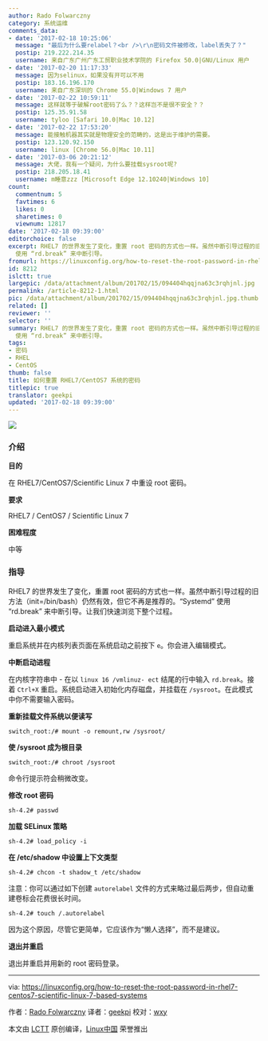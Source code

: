 ```yaml
---
author: Rado Folwarczny
category: 系统运维
comments_data:
- date: '2017-02-18 10:25:06'
  message: "最后为什么要relabel？<br />\r\n密码文件被修改，label丢失了？"
  postip: 219.222.214.35
  username: 来自广东广州广东工贸职业技术学院的 Firefox 50.0|GNU/Linux 用户
- date: '2017-02-20 11:17:33'
  message: 因为selinux，如果没有开可以不用
  postip: 183.16.196.170
  username: 来自广东深圳的 Chrome 55.0|Windows 7 用户
- date: '2017-02-22 10:59:11'
  message: 这样就等于破解root密码了么？？这样岂不是很不安全？？
  postip: 125.35.91.58
  username: tyloo [Safari 10.0|Mac 10.12]
- date: '2017-02-22 17:53:20'
  message: 能接触机器其实就是物理安全的范畴的，这是出于维护的需要。
  postip: 123.120.92.150
  username: linux [Chrome 56.0|Mac 10.11]
- date: '2017-03-06 20:21:12'
  message: 大佬，我有一个疑问，为什么要挂载sysroot呢?
  postip: 218.205.18.41
  username: m睡意zzz [Microsoft Edge 12.10240|Windows 10]
count:
  commentnum: 5
  favtimes: 6
  likes: 0
  sharetimes: 0
  viewnum: 12817
date: '2017-02-18 09:39:00'
editorchoice: false
excerpt: RHEL7 的世界发生了变化，重置 root 密码的方式也一样。虽然中断引导过程的旧方法（init=/bin/bash）仍然有效，但它不再是推荐的。“Systemd”
  使用 “rd.break” 来中断引导。
fromurl: https://linuxconfig.org/how-to-reset-the-root-password-in-rhel7-centos7-scientific-linux-7-based-systems
id: 8212
islctt: true
largepic: /data/attachment/album/201702/15/094404hqqjna63c3rqhjnl.jpg
permalink: /article-8212-1.html
pic: /data/attachment/album/201702/15/094404hqqjna63c3rqhjnl.jpg.thumb.jpg
related: []
reviewer: ''
selector: ''
summary: RHEL7 的世界发生了变化，重置 root 密码的方式也一样。虽然中断引导过程的旧方法（init=/bin/bash）仍然有效，但它不再是推荐的。“Systemd”
  使用 “rd.break” 来中断引导。
tags:
- 密码
- RHEL
- CentOS
thumb: false
title: 如何重置 RHEL7/CentOS7 系统的密码
titlepic: true
translator: geekpi
updated: '2017-02-18 09:39:00'
---
```


![](/data/attachment/album/201702/15/094404hqqjna63c3rqhjnl.jpg)


### 介绍


**目的**


在 RHEL7/CentOS7/Scientific Linux 7 中重设 root 密码。


**要求**


RHEL7 / CentOS7 / Scientific Linux 7


**困难程度**


中等


### 指导


RHEL7 的世界发生了变化，重置 root 密码的方式也一样。虽然中断引导过程的旧方法（init=/bin/bash）仍然有效，但它不再是推荐的。“Systemd” 使用 “rd.break” 来中断引导。让我们快速浏览下整个过程。 


**启动进入最小模式**


重启系统并在内核列表页面在系统启动之前按下 `e`。你会进入编辑模式。


**中断启动进程**


在内核字符串中 - 在以 `linux 16 /vmlinuz- ect` 结尾的行中输入 `rd.break`。接着 `Ctrl+X` 重启。系统启动进入初始化内存磁盘，并挂载在 `/sysroot`。在此模式中你不需要输入密码。


**重新挂载文件系统以便读写**



```
switch_root:/# mount -o remount,rw /sysroot/

```

**使 /sysroot 成为根目录**



```
switch_root:/# chroot /sysroot 

```

命令行提示符会稍微改变。


**修改 root 密码**



```
sh-4.2# passwd 

```

**加载 SELinux 策略**



```
sh-4.2# load_policy -i 

```

**在 /etc/shadow 中设置上下文类型**



```
sh-4.2# chcon -t shadow_t /etc/shadow 

```

注意：你可以通过如下创建 `autorelabel` 文件的方式来略过最后两步，但自动重建卷标会花费很长时间。



```
sh-4.2# touch /.autorelabel 

```

因为这个原因，尽管它更简单，它应该作为“懒人选择”，而不是建议。


**退出并重启**


退出并重启并用新的 root 密码登录。




---


via: <https://linuxconfig.org/how-to-reset-the-root-password-in-rhel7-centos7-scientific-linux-7-based-systems>


作者：[Rado Folwarczny](https://linuxconfig.org/how-to-reset-the-root-password-in-rhel7-centos7-scientific-linux-7-based-systems) 译者：[geekpi](https://github.com/geekpi) 校对：[wxy](https://github.com/wxy)


本文由 [LCTT](https://github.com/LCTT/TranslateProject) 原创编译，[Linux中国](https://linux.cn/) 荣誉推出